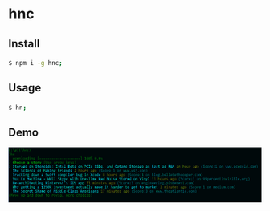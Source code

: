 # hnc


## Install
```bash
$ npm i -g hnc;
```


## Usage
```bash
$ hn;
```

## Demo
![demo](/demo.gif)